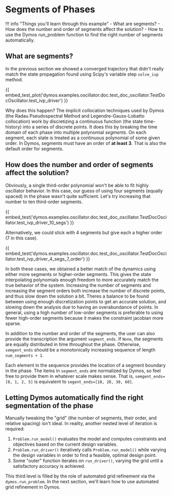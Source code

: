 # Segments of Phases

!!! info "Things you'll learn through this example"
    - What are segments?
    - How does the number and order of segments affect the solution?
    - How to use the Dymos run_problem function to find the right number of segments automatically.

## What are segments?

In the previous section we showed a converged trajectory that didn't really match the state propagation found using Scipy's variable step `solve_ivp` method.

{{ embed_test_plot('dymos.examples.oscillator.doc.test_doc_oscillator.TestDocOscillator.test_ivp_driver') }}

Why does this happen?
The implicit collocation techniques used by Dymos (the Radau Pseudospectral Method and Legendre-Gauss-Lobatto collocation) work by discretizing a continuous function (the state time-history) into a series of discrete points.
It does this by breaking the time domain of each phase into multiple polynomial _segments_.
On each segment, each state is treated as a continuous polynomial of some given order.
In Dymos, segments must have an order of **at least 3**.  That is also the default order for segments.

## How does the number and order of segments affect the solution?

Obviously, a single third-order polynomial won't be able to fit highly oscillator behavior.
In this case, our guess of using four segments (equally spaced) in the phase wasn't quite sufficient.
Let's try increasing that number to ten third-order segments.

{{ embed_test('dymos.examples.oscillator.doc.test_doc_oscillator.TestDocOscillator.test_ivp_driver_10_segs') }}

Alternatively, we could stick with 4 segments but give each a higher order (7 in this case).

{{ embed_test('dymos.examples.oscillator.doc.test_doc_oscillator.TestDocOscillator.test_ivp_driver_4_segs_7_order') }}

In both these cases, we obtained a better match of the dynamics using either more segments or higher-order segments.
This gives the state interpolating polynomials enough freedom to more accurately match the true behavior of the system.
Increasing the number of segments and increasing the segment orders both increase the number of discrete points, and thus slow down the solution a bit.
Theres a balance to be found between using enough discretization points to get an accurate solution, and slowing down the analysis due to having an overabundance of points.
In general, using a high number of low-order segments is preferable to using fewer high-order segments because it makes the constraint jacobian more sparse.

In addition to the number and order of the segments, the user can also provide the transcription the argument `segment_ends`.
If `None`, the segments are equally distributed in time throughout the phase.
Otherwise, `semgent_ends` should be a monotonically increasing sequence of length `num_segments + 1`.

Each element in the sequence provides the location of a segment boundary in the phase.
The items in `segment_ends` are normalized by Dymos, so feel free to provide them in whatever scale makes sense.
That is, `semgent_ends=[0, 1, 2, 5]` is equivalent to `segent_ends=[10, 20, 30, 60]`.

## Letting Dymos automatically find the right segmentation of the phase

Manually tweaking the "grid" (the number of segments, their order, and relative spacing) isn't ideal.
In reality, another nested level of iteration is required:

1. `Problem.run_model()` evaluates the model and computes constraints and objectives based on the current design variables.
2. `Problem.run_driver()` iteratively calls `Problem.run_model()` while varying the design variables in order to find a feasible, optimal design point.
3. Some "outer" function iterates on `run_driver()`, varying the grid until a satisfactory accuracy is achieved.

This third level is filled by the role of automated grid refinement via the `dymos.run_problem`.  In the next section, we'll learn how to use automated grid refinement in Dymos.



